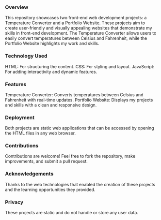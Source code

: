 ### Overview
This repository showcases two front-end web development projects: a Temperature Converter and a Portfolio Website. These projects aim to create user-friendly and visually appealing websites that demonstrate my skills in front-end development. The Temperature Converter allows users to easily convert temperatures between Celsius and Fahrenheit, while the Portfolio Website highlights my work and skills.

### Technology Used
HTML: For structuring the content.
CSS: For styling and layout.
JavaScript: For adding interactivity and dynamic features.

### Features
Temperature Converter: Converts temperatures between Celsius and Fahrenheit with real-time updates.
Portfolio Website: Displays my projects and skills with a clean and responsive design.

### Deployment
Both projects are static web applications that can be accessed by opening the HTML files in any web browser.

### Contributions
Contributions are welcome! Feel free to fork the repository, make improvements, and submit a pull request.

### Acknowledgements
Thanks to the web technologies that enabled the creation of these projects and the learning opportunities they provided.

### Privacy
These projects are static and do not handle or store any user data.

